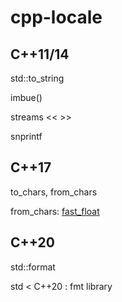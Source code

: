 # cpp-locale

## C++11/14

std::to_string

imbue()

streams << >>

snprintf

## C++17

to_chars, from_chars

from_chars: [fast_float](https://github.com/fastfloat/fast_float)

## C++20

std::format

std < C++20 : fmt library 
